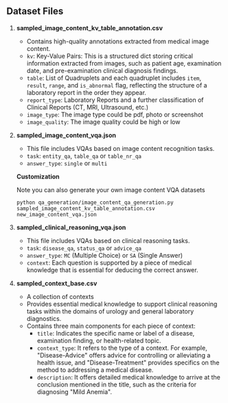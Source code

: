 ## Dataset Files

1. **sampled_image_content_kv_table_annotation.csv**
   - Contains high-quality annotations extracted from medical image content.
   - `kv`: Key-Value Pairs: This is a structured dict storing critical information extracted from images, such as patient age, examination date, and pre-examination clinical diagnosis findings.
   - `table`: List of Quadruplets and each quadruplet includes `item`, `result`, `range`, and `is_abnormal` flag, reflecting the structure of a laboratory report in the order they appear.
   - `report_type`: Laboratory Reports and a further classification of Clinical Reports (CT, MRI, Ultrasound, etc.)
   - `image_type`: The image type could be pdf, photo or screenshot
   - `image_quality`: The image quality could be high or low

2. **sampled_image_content_vqa.json**
   - This file includes VQAs based on image content recognition tasks.
   - `task`: `entity_qa`, `table_qa` or `table_nr_qa`
   - `answer_type`: `single` or `multi`
     
   **Customization**
   
   Note you can also generate your own image content VQA datasets
   ```shell
   python qa_generation/image_content_qa_generation.py sampled_image_content_kv_table_annotation.csv new_image_content_vqa.json
   ```

4. **sampled_clinical_reasoning_vqa.json**
   - This file includes VQAs based on clinical reasoning tasks.
   - `task`: `disease_qa`, `status_qa` or `advice_qa`
   - `answer_type`: `MC` (Multiple Choice) or `SA` (Single Answer)
   - `context`: Each question is supported by a piece of medical knowledge that is essential for deducing the correct answer.

5. **sampled_context_base.csv**
   - A collection of contexts
   - Provides essential medical knowledge to support clinical reasoning tasks within the domains of urology and general laboratory diagnostics.
   - Contains three main components for each piece of context:
     - `title`: Indicates the specific name or label of a disease, examination finding, or health-related topic.
     - `context_type`: It refers to the type of a context. For example, "Disease-Advice" offers advice for controlling or alleviating a health issue, and "Disease-Treatment" provides specifics on the method to addressing a medical disease.
     - `description`: It offers detailed medical knowledge to arrive at the conclusion mentioned in the title, such as the criteria for diagnosing "Mild Anemia".


